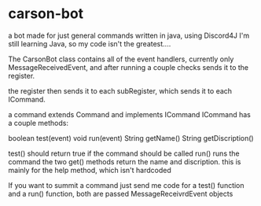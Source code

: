 # carson-bot
a bot made for just general commands
written in java, using Discord4J
I'm still learning Java, so my code isn't the greatest.... 


The CarsonBot class contains all of the event handlers, currently only 
MessageReceivedEvent, and after running a couple checks sends it to the 
register.

the register then sends it to each subRegister, which sends it to each 
ICommand.

a command extends Command and implements ICommand
ICommand has a couple methods:

boolean test(event)
void run(event)
String getName()
String getDiscription()


test() should return true if the command should be called
run() runs the command
the two get() methods return the name and discription. this is mainly 
for the help method, which isn't hardcoded


If you want to summit a command just send me code for a test() function and a run() function, both are passed MessageReceivrdEvent objects
